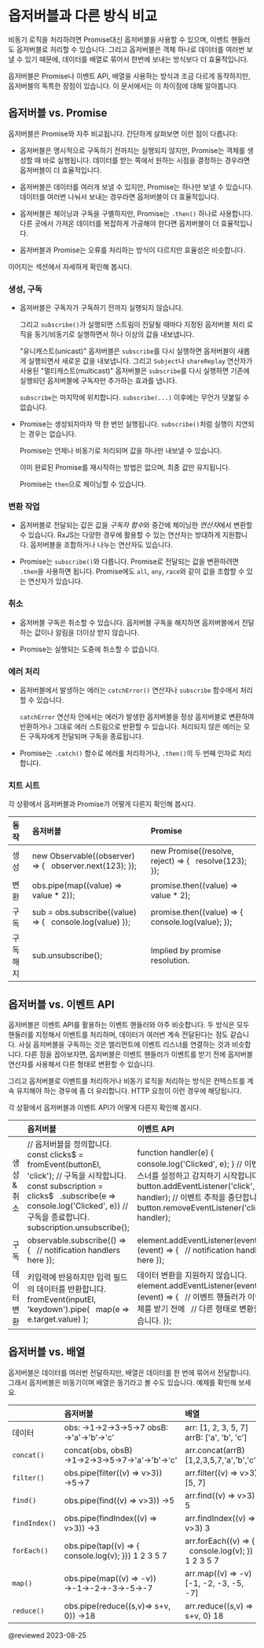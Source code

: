 <!--
# Observables compared to other techniques
-->
# 옵저버블과 다른 방식 비교

<!--
You can often use observables instead of promises to deliver values asynchronously.
Similarly, observables can take the place of event handlers.
Finally, because observables deliver multiple values, you can use them where you might otherwise build and operate on arrays.

Observables behave somewhat differently from the alternative techniques in each of these situations, but offer some significant advantages.
Here are detailed comparisons of the differences.
-->
비동기 로직을 처리하려면 Promise대신 옵저버블을 사용할 수 있으며, 이벤트 핸들러도 옵저버블로 처리할 수 있습니다.
그리고 옵저버블은 객체 하나로 데이터를 여러번 보낼 수 있기 때문에, 데이터를 배열로 묶어서 한번에 보내는 방식보다 더 효율적입니다.

옵저버블은 Promise나 이벤트 API, 배열을 사용하는 방식과 조금 다르게 동작하지만, 옵저버블의 독특한 장점이 있습니다.
이 문서에서는 이 차이점에 대해 알아봅니다.


<!--
## Observables compared to promises
-->
## 옵저버블 vs. Promise

<!--
Observables are often compared to promises.
Here are some key differences:

*   Observable execution is deferred; computation does not start until subscription.
    Promises execute immediately on creation.
    This makes observables useful for defining recipes that can be run whenever you need the result.

*   Observables provide many values.
    Promises provide one.
    This makes observables useful for getting multiple values over time.

*   Observable values can be transformed with operators as well as in the subscription.  The rich variety of RxJS operators observables enables complex transformations that can be passed around to other parts of the system, without causing the work to be executed prematurely.
    
    Promises have `.then()` clauses which can transform values but only after the work is done.

*   Observables and Promises handle errors differently with roughly comparable efficacy.

The following sections explore these points in greater detail.
-->
옵저버블은 Promise와 자주 비교됩니다.
간단하게 살펴보면 이런 점이 다릅니다:

*   옵저버블은 명시적으로 구독하기 전까지는 실행되지 않지만, Promise는 객체를 생성할 때 바로 실행됩니다.
    데이터를 받는 쪽에서 원하는 시점을 결정하는 경우라면 옵저버블이 더 효율적입니다.

*   옵저버블은 데이터를 여러개 보낼 수 있지만, Promise는 하나만 보낼 수 있습니다.
    데이터를 여러번 나눠서 보내는 경우라면 옵저버블이 더 효율적입니다.

*   옵저버블은 체이닝과 구독을 구별하지만, Promise는 `.then()` 하나로 사용합니다.
    다른 곳에서 가져온 데이터를 복잡하게 가공해야 한다면 옵저버블이 더 효율적입니다.

*   옵저버블과 Promise는 오류를 처리하는 방식이 다르지만 효율성은 비슷합니다.

이어지는 섹션에서 자세하게 확인해 봅시다.


<!--
### Creation and subscription
-->
### 생성, 구독

<!--
*   Observables are not executed until a consumer subscribes.
    
    The `subscribe()` initiates the observable's behavior which may execute synchronously or asynchronously and could produce one, many or no values over time.

    For "unicast" observables, if you call `subscribe` again, you get a new observable execution with its own production of values.
    Calling `subscribe` on a "multicast" observable (e.g., `Subject` or an observable with the `shareReplay` operator) simply adds another *subscriber* to the already running observable.

    The `subscribe` call is the end-of-the-line. You cannot continue to manipulate values after `subscribe(...)`.

    <code-example header="src/observables.ts (observable)" path="comparing-observables/src/observables.ts" region="observable"></code-example>

*   Promises execute immediately when they are created. There is no deferred execution and, therefore, no equivalent to `subscribe()`.

    A promise is always asynchronous and can produce at most one value.
    
    There is no way to restart a promise and it retains its result value for the life of the promise.

    You can chain additional `then` clauses to a promise.

    <code-example header="src/promises.ts (promise)" path="comparing-observables/src/promises.ts" region="promise"></code-example>
-->
*   옵저버블은 구독자가 구독하기 전까지 실행되지 않습니다.

    그리고 `subscribe()`가 실행되면 스트림이 전달될 때마다 지정된 옵저버블 처리 로직을 동기/비동기로 실행하면서 하나 이상의 값을 내보냅니다.

    "유니캐스트(unicast)" 옵저버블은 `subscribe`를 다시 실행하면 옵저버블이 새롭게 실행되면서 새로운 값을 내보냅니다.
    그리고 `Subject`나 `shareReplay` 연산자가 사용된 "멀티캐스트(multicast)" 옵저버블은 `subscribe`를 다시 실행하면 기존에 실행되던 옵저버블에 구독자만 추가하는 효과를 냅니다.

    `subscribe`는 마지막에 위치합니다. `subscribe(...)` 이후에는 무언가 덧붙일 수 없습니다.

    <code-example header="src/observables.ts (옵저버블)" path="comparing-observables/src/observables.ts" region="observable"></code-example>

*   Promise는 생성되자마자 딱 한 번만 실행됩니다. `subscribe()`처럼 실행이 지연되는 경우는 없습니다.

    Promise는 언제나 비동기로 처리되며 값을 하나만 내보낼 수 있습니다.

    이미 완료된 Promise를 재시작하는 방법은 없으며, 최종 값만 유지됩니다.

    Promise는 `then`으로 체이닝할 수 있습니다.

    <code-example header="src/promises.ts (Promise)" path="comparing-observables/src/promises.ts" region="promise"></code-example>


<a id="chaining"></a>

<!--
### Transformations
-->
### 변환 작업

<!--
*   Developers can transform values both in the *subscription* and in piped *operators*. There are large number of RxJS operators to suit many complex scenarios, including numerous ways to combine and split observables.

    <code-example header="src/observables.ts (operators and multiple values)" path="comparing-observables/src/observables.ts" region="operators"></code-example>

*   Promises do not have an equivalent to `subscribe()`. You can transform the emitted value of a promise through one or more `.then` clauses. Promises have a small set of combiners (e.g., `all`, `any`, `race`).

    <code-example header="src/promises.ts (chained .then)" path="comparing-observables/src/promises.ts" region="chain"></code-example>
-->
*   옵저버블로 전달되는 값은 값을 *구독자 함수*와 중간에 체이닝한 *연산자*에서 변환할 수 있습니다. RxJS는 다양한 경우에 활용할 수 있는 연산자는 방대하게 지원합니다. 옵저버블을 조합하거나 나누는 연산자도 있습니다.

    <code-example header="src/observables.ts (값을 변환하는 연산자)" path="comparing-observables/src/observables.ts" region="operators"></code-example>

*   Promise는 `subscribe()`와 다릅니다. Promise로 전달되는 값을 변환하려면 `.then`을 사용하면 됩니다. Promise에도 `all`, `any`, `race`와 같이 값을 조합할 수 있는 연산자가 있습니다.

    <code-example header="src/promises.ts (.then 으로 체이닝하기)" path="comparing-observables/src/promises.ts" region="chain"></code-example>



<!--
### Cancellation
-->
### 취소

<!--
*   Observable subscriptions are cancellable.
    Unsubscribing removes the listener from receiving further values, and notifies the subscriber function to cancel work.

    <code-example header="src/observables.ts (unsubscribe)" path="comparing-observables/src/observables.ts" region="unsubscribe"></code-example>

*   Promises are not cancellable.
-->
*   옵저버블 구독은 취소할 수 있습니다.
    옵저버블 구독을 해지하면 옵저버블에서 전달하는 값이나 알림을 더이상 받지 않습니다.

    <code-example header="src/observables.ts (구독 취소)" path="comparing-observables/src/observables.ts" region="unsubscribe"></code-example>

*   Promise는 실행되는 도중에 취소할 수 없습니다.


<!--
### Error handling
-->
### 에러 처리

<!--
*   Observable execution errors can be handled with the `catchError()` operator or in the `subscribe`.

    `catchError` can put the observable back on the normal path where it continues to produce values or it can rethrow the error. An uncaught error unsubscribes all subscribers.

    <code-example header="src/observables.ts (error)" path="comparing-observables/src/observables.ts" region="error"></code-example>

*   Promise errors can be handled with a `.catch()` or in the second argument of a `.then()`.

    <code-example header="src/promises.ts (error)" path="comparing-observables/src/promises.ts" region="error"></code-example>
-->
*   옵저버블에서 발생하는 에러는 `catchError()` 연산자나 `subscribe` 함수에서 처리할 수 있습니다.

    `catchError` 연산자 안에서는 에러가 발생한 옵저버블을 정상 옵저버블로 변환하여 반환하거나 그대로 에러 스트림으로 반환할 수 있습니다. 처리되지 않은 에러는 모든 구독자에게 전달되며 구독을 종료됩니다.

    <code-example header="src/observables.ts (error)" path="comparing-observables/src/observables.ts" region="error"></code-example>

*   Promise는 `.catch()` 함수로 에러를 처리하거나, `.then()`의 두 번째 인자로 처리합니다.

    <code-example header="src/promises.ts (error)" path="comparing-observables/src/promises.ts" region="error"></code-example>


<!--
### Cheat sheet
-->
### 치트 시트

<!--
The following code snippets illustrate how the same kind of operation is defined using observables and promises.

| Operation   | Observable                                                                                                                                                           | Promise |
|:---         |:---                                                                                                                                                                  |:---     |
| Creation    | <code-example format="typescript" hideCopy language="typescript"> new Observable((observer) =&gt; { &NewLine;&nbsp; observer.next(123); &NewLine;}); </code-example> | <code-example format="typescript" hideCopy language="typescript"> new Promise((resolve, reject) =&gt; { &NewLine;&nbsp; resolve(123); &NewLine;}); </code-example> |
| Transform   | <code-example format="typescript" hideCopy language="typescript"> obs.pipe(map((value) =&gt; value &ast; 2));</pre>                                                  | <code-example format="typescript" hideCopy language="typescript"> promise.then((value) =&gt; value &ast; 2);</code-example>                                        |
| Subscribe   | <code-example format="typescript" hideCopy language="typescript"> sub = obs.subscribe((value) =&gt; { &NewLine;&nbsp; console.log(value) &NewLine;});</code-example> | <code-example format="typescript" hideCopy language="typescript"> promise.then((value) =&gt; { &NewLine;&nbsp; console.log(value); &NewLine;}); </code-example>    |
| Unsubscribe | <code-example format="typescript" hideCopy language="typescript"> sub.unsubscribe();</code-example>                                                                  | Implied by promise resolution.                                                                                                                                     |
-->
각 상황에서 옵저버블과 Promise가 어떻게 다른지 확인해 봅시다.

| 동작    | 옵저버블                                                                                                                                                                 | Promise |
|:------|:---------------------------------------------------------------------------------------------------------------------------------------------------------------------|:---     |
| 생성    | <code-example format="typescript" hideCopy language="typescript"> new Observable((observer) =&gt; { &NewLine;&nbsp; observer.next(123); &NewLine;}); </code-example> | <code-example format="typescript" hideCopy language="typescript"> new Promise((resolve, reject) =&gt; { &NewLine;&nbsp; resolve(123); &NewLine;}); </code-example> |
| 변환    | <code-example format="typescript" hideCopy language="typescript"> obs.pipe(map((value) =&gt; value &ast; 2));</pre>                                                  | <code-example format="typescript" hideCopy language="typescript"> promise.then((value) =&gt; value &ast; 2);</code-example>                                        |
| 구독    | <code-example format="typescript" hideCopy language="typescript"> sub = obs.subscribe((value) =&gt; { &NewLine;&nbsp; console.log(value) &NewLine;});</code-example> | <code-example format="typescript" hideCopy language="typescript"> promise.then((value) =&gt; { &NewLine;&nbsp; console.log(value); &NewLine;}); </code-example>    |
| 구독 해지 | <code-example format="typescript" hideCopy language="typescript"> sub.unsubscribe();</code-example>                                                                  | Implied by promise resolution.                                                                                                                                     |


<!--
## Observables compared to events API
-->
## 옵저버블 vs. 이벤트 API

<!--
Observables are very similar to event handlers that use the events API.
Both techniques define notification handlers, and use them to process multiple values delivered over time.
Subscribing to an observable is equivalent to adding an event listener.
One significant difference is that you can configure an observable to transform an event before passing the event to the handler.

Using observables to handle events and asynchronous operations can have the advantage of greater consistency in contexts such as HTTP requests.

Here are some code samples that illustrate how the same kind of operation is defined using observables and the events API.

|                             | Observable                                                                                                                                                                                                                                                                                                                                                      | Events API |
|:---                         |:---                                                                                                                                                                                                                                                                                                                                                             |:---        |
| Creation &amp; cancellation | <code-example format="typescript" hideCopy language="typescript"> // Setup &NewLine;const clicks&dollar; = fromEvent(buttonEl, 'click'); &NewLine;// Begin listening &NewLine;const subscription = clicks&dollar; &NewLine;&nbsp; .subscribe(e =&gt; console.log('Clicked', e)) &NewLine;// Stop listening &NewLine;subscription.unsubscribe(); </code-example> | <code-example format="typescript" hideCopy language="typescript">function handler(e) { &NewLine;&nbsp; console.log('Clicked', e); &NewLine;} &NewLine;// Setup &amp; begin listening &NewLine;button.addEventListener('click', handler); &NewLine;// Stop listening &NewLine;button.removeEventListener('click', handler); </code-example> |
| Subscription                | <code-example format="typescript" hideCopy language="typescript">observable.subscribe(() =&gt; { &NewLine;&nbsp; // notification handlers here &NewLine;});</code-example>                                                                                                                                                                                      | <code-example format="typescript" hideCopy language="typescript">element.addEventListener(eventName, (event) =&gt; { &NewLine;&nbsp; // notification handler here &NewLine;}); </code-example>                                                                                                                                             |
| Configuration               | Listen for keystrokes, but provide a stream representing the value in the input. <code-example format="typescript" hideCopy language="typescript"> fromEvent(inputEl, 'keydown').pipe( &NewLine;&nbsp; map(e =&gt; e.target.value) &NewLine;); </code-example>                                                                                                  | Does not support configuration. <code-example format="typescript" hideCopy language="typescript"> element.addEventListener(eventName, (event) =&gt; { &NewLine;&nbsp; // Cannot change the passed Event into another &NewLine;&nbsp; // value before it gets to the handler &NewLine;}); </code-example>                                   |
-->
옵저버블은 이벤트 API를 활용하는 이벤트 핸들러와 아주 비슷합니다.
두 방식은 모두 핸들러를 지정해서 이벤트를 처리하며, 데이터가 여러번 계속 전달된다는 점도 같습니다.
사실 옵저버블을 구독하는 것은 엘리먼트에 이벤트 리스너를 연결하는 것과 비슷합니다.
다른 점을 꼽아보자면, 옵저버블은 이벤트 핸들러가 이벤트를 받기 전에 옵저버블 연산자를 사용해서 다른 형태로 변환할 수 있습니다.

그리고 옵저버블로 이벤트를 처리하거나 비동기 로직을 처리하는 방식은 컨텍스트를 계속 유지해야 하는 경우에 좀 더 유리합니다.
HTTP 요청이 이런 경우에 해당됩니다.

각 상황에서 옵저버블과 이벤트 API가 어떻게 다른지 확인해 봅시다.

|                     | 옵저버블                                                                                                                                                                                                                                                                                                                                                                        | 이벤트 API                                                                                                                                                                                                                                                                                                                                              |
|:--------------------|:----------------------------------------------------------------------------------------------------------------------------------------------------------------------------------------------------------------------------------------------------------------------------------------------------------------------------------------------------------------------------|:-----------------------------------------------------------------------------------------------------------------------------------------------------------------------------------------------------------------------------------------------------------------------------------------------------------------------------------------------------|
| 생성 &amp; 취소         | <code-example format="typescript" hideCopy language="typescript"> // 옵저버블을 정의합니다. &NewLine;const clicks&dollar; = fromEvent(buttonEl, 'click'); &NewLine;// 구독을 시작합니다. &NewLine;const subscription = clicks&dollar; &NewLine;&nbsp; .subscribe(e =&gt; console.log('Clicked', e)) &NewLine;// 구독을 종료합니다. &NewLine;subscription.unsubscribe(); </code-example> | <code-example format="typescript" hideCopy language="typescript">function handler(e) { &NewLine;&nbsp; console.log('Clicked', e); &NewLine;} &NewLine;// 이벤트 리스너를 설정하고 감지하기 시작합니다. &NewLine;button.addEventListener('click', handler); &NewLine;// 이벤트 추적을 중단합니다. &NewLine;button.removeEventListener('click', handler); </code-example> |
| 구독                  | <code-example format="typescript" hideCopy language="typescript">observable.subscribe(() =&gt; { &NewLine;&nbsp; // notification handlers here &NewLine;});</code-example>                                                                                                                                                                                                  | <code-example format="typescript" hideCopy language="typescript">element.addEventListener(eventName, (event) =&gt; { &NewLine;&nbsp; // notification handler here &NewLine;}); </code-example>                                                                                                                                                       |
| 데이터 변환 | 키입력에 반응하지만 입력 필드의 데이터를 반환합니다. <code-example format="typescript" hideCopy language="typescript"> fromEvent(inputEl, 'keydown').pipe( &NewLine;&nbsp; map(e =&gt; e.target.value) &NewLine;); </code-example>                                                                                                                                                                 | 데이터 변환을 지원하지 않습니다. <code-example format="typescript" hideCopy language="typescript"> element.addEventListener(eventName, (event) =&gt; { &NewLine;&nbsp; // 이벤트 핸들러가 이벤트 객체를 받기 전에 &NewLine;&nbsp; // 다른 형태로 변환할 수 없습니다. &NewLine;}); </code-example>                                                                                                |


<!--
## Observables compared to arrays
-->
## 옵저버블 vs. 배열

<!--
An observable produces values over time.
An array is created as a static set of values.
In a sense, observables are asynchronous where arrays are synchronous.
In the following examples, <code>&rarr;</code> implies asynchronous value delivery.

| Values        | Observable                                                                                                                                                                                                                                           | Array                                                                                                                                                                                                                |
|:---           |:---                                                                                                                                                                                                                                                  |:---                                                                                                                                                                                                                 |
| Given         | <code-example format="typescript" hideCopy language="typescript"> obs: &rarr;1&rarr;2&rarr;3&rarr;5&rarr;7 </code-example> <code-example format="typescript" hideCopy language="typescript"> obsB: &rarr;'a'&rarr;'b'&rarr;'c' </code-example>       | <code-example format="typescript" hideCopy language="typescript"> arr: [1, 2, 3, 5, 7] </code-example> <code-example format="typescript" hideCopy language="typescript"> arrB: ['a', 'b', 'c'] </code-example>      |
| `concat()`    | <code-example format="typescript" hideCopy language="typescript"> concat(obs, obsB) </code-example> <code-example format="typescript" hideCopy language="typescript"> &rarr;1&rarr;2&rarr;3&rarr;5&rarr;7&rarr;'a'&rarr;'b'&rarr;'c' </code-example> | <code-example format="typescript" hideCopy language="typescript"> arr.concat(arrB) </code-example> <code-example format="typescript" hideCopy language="typescript"> [1,2,3,5,7,'a','b','c'] </code-example>        |
| `filter()`    | <code-example format="typescript" hideCopy language="typescript"> obs.pipe(filter((v) =&gt; v&gt;3)) </code-example> <code-example format="typescript" hideCopy language="typescript"> &rarr;5&rarr;7 </code-example>                                | <code-example format="typescript" hideCopy language="typescript"> arr.filter((v) =&gt; v&gt;3) </code-example> <code-example format="typescript" hideCopy language="typescript"> [5, 7] </code-example>             |
| `find()`      | <code-example format="typescript" hideCopy language="typescript"> obs.pipe(find((v) =&gt; v&gt;3)) </code-example> <code-example format="typescript" hideCopy language="typescript"> &rarr;5 </code-example>                                         | <code-example format="typescript" hideCopy language="typescript"> arr.find((v) =&gt; v&gt;3) </code-example> <code-example format="typescript" hideCopy language="typescript"> 5 </code-example>                    |
| `findIndex()` | <code-example format="typescript" hideCopy language="typescript"> obs.pipe(findIndex((v) =&gt; v&gt;3)) </code-example> <code-example format="typescript" hideCopy language="typescript"> &rarr;3 </code-example>                                    | <code-example format="typescript" hideCopy language="typescript"> arr.findIndex((v) =&gt; v&gt;3) </code-example> <code-example format="typescript" hideCopy language="typescript"> 3 </code-example>               |
| `forEach()`   | <code-example format="typescript" hideCopy language="typescript"> obs.pipe(tap((v) =&gt; { &NewLine; &nbsp; console.log(v); &NewLine; })) &NewLine; 1 &NewLine; 2 &NewLine; 3 &NewLine; 5 &NewLine; 7 </code-example>                                | <code-example format="typescript" hideCopy language="typescript"> arr.forEach((v) =&gt; { &NewLine; &nbsp; console.log(v); &NewLine; }) &NewLine; 1 &NewLine; 2 &NewLine; 3 &NewLine; 5 &NewLine; 7 </code-example> |
| `map()`       | <code-example format="typescript" hideCopy language="typescript"> obs.pipe(map((v) =&gt; -v)) </code-example> <code-example format="typescript" hideCopy language="typescript"> &rarr;-1&rarr;-2&rarr;-3&rarr;-5&rarr;-7 </code-example>             | <code-example format="typescript" hideCopy language="typescript"> arr.map((v) =&gt; -v) </code-example> <code-example format="typescript" hideCopy language="typescript"> [-1, -2, -3, -5, -7] </code-example>      |
| `reduce()`    | <code-example format="typescript" hideCopy language="typescript"> obs.pipe(reduce((s,v)=&gt; s+v, 0)) </code-example> <code-example format="typescript" hideCopy language="typescript"> &rarr;18 </code-example>                                     | <code-example format="typescript" hideCopy language="typescript"> arr.reduce((s,v) =&gt; s+v, 0) </code-example> <code-example format="typescript" hideCopy language="typescript"> 18 </code-example>               |
-->
옵저버블은 데이터를 여러번 전달하지만, 배열은 데이터를 한 번에 묶어서 전달합니다.
그래서 옵저버블은 비동기이며 배열은 동기라고 볼 수도 있습니다.
예제를 확인해 보세요.

|               | 옵저버블                                                                                                                                                                                                                                                 | 배열                                                                                                                                                                                                                  |
|:--------------|:-----------------------------------------------------------------------------------------------------------------------------------------------------------------------------------------------------------------------------------------------------|:--------------------------------------------------------------------------------------------------------------------------------------------------------------------------------------------------------------------|
| 데이터           | <code-example format="typescript" hideCopy language="typescript"> obs: &rarr;1&rarr;2&rarr;3&rarr;5&rarr;7 </code-example> <code-example format="typescript" hideCopy language="typescript"> obsB: &rarr;'a'&rarr;'b'&rarr;'c' </code-example>       | <code-example format="typescript" hideCopy language="typescript"> arr: [1, 2, 3, 5, 7] </code-example> <code-example format="typescript" hideCopy language="typescript"> arrB: ['a', 'b', 'c'] </code-example>      |
| `concat()`    | <code-example format="typescript" hideCopy language="typescript"> concat(obs, obsB) </code-example> <code-example format="typescript" hideCopy language="typescript"> &rarr;1&rarr;2&rarr;3&rarr;5&rarr;7&rarr;'a'&rarr;'b'&rarr;'c' </code-example> | <code-example format="typescript" hideCopy language="typescript"> arr.concat(arrB) </code-example> <code-example format="typescript" hideCopy language="typescript"> [1,2,3,5,7,'a','b','c'] </code-example>        |
| `filter()`    | <code-example format="typescript" hideCopy language="typescript"> obs.pipe(filter((v) =&gt; v&gt;3)) </code-example> <code-example format="typescript" hideCopy language="typescript"> &rarr;5&rarr;7 </code-example>                                | <code-example format="typescript" hideCopy language="typescript"> arr.filter((v) =&gt; v&gt;3) </code-example> <code-example format="typescript" hideCopy language="typescript"> [5, 7] </code-example>             |
| `find()`      | <code-example format="typescript" hideCopy language="typescript"> obs.pipe(find((v) =&gt; v&gt;3)) </code-example> <code-example format="typescript" hideCopy language="typescript"> &rarr;5 </code-example>                                         | <code-example format="typescript" hideCopy language="typescript"> arr.find((v) =&gt; v&gt;3) </code-example> <code-example format="typescript" hideCopy language="typescript"> 5 </code-example>                    |
| `findIndex()` | <code-example format="typescript" hideCopy language="typescript"> obs.pipe(findIndex((v) =&gt; v&gt;3)) </code-example> <code-example format="typescript" hideCopy language="typescript"> &rarr;3 </code-example>                                    | <code-example format="typescript" hideCopy language="typescript"> arr.findIndex((v) =&gt; v&gt;3) </code-example> <code-example format="typescript" hideCopy language="typescript"> 3 </code-example>               |
| `forEach()`   | <code-example format="typescript" hideCopy language="typescript"> obs.pipe(tap((v) =&gt; { &NewLine; &nbsp; console.log(v); &NewLine; })) &NewLine; 1 &NewLine; 2 &NewLine; 3 &NewLine; 5 &NewLine; 7 </code-example>                                | <code-example format="typescript" hideCopy language="typescript"> arr.forEach((v) =&gt; { &NewLine; &nbsp; console.log(v); &NewLine; }) &NewLine; 1 &NewLine; 2 &NewLine; 3 &NewLine; 5 &NewLine; 7 </code-example> |
| `map()`       | <code-example format="typescript" hideCopy language="typescript"> obs.pipe(map((v) =&gt; -v)) </code-example> <code-example format="typescript" hideCopy language="typescript"> &rarr;-1&rarr;-2&rarr;-3&rarr;-5&rarr;-7 </code-example>             | <code-example format="typescript" hideCopy language="typescript"> arr.map((v) =&gt; -v) </code-example> <code-example format="typescript" hideCopy language="typescript"> [-1, -2, -3, -5, -7] </code-example>      |
| `reduce()`    | <code-example format="typescript" hideCopy language="typescript"> obs.pipe(reduce((s,v)=&gt; s+v, 0)) </code-example> <code-example format="typescript" hideCopy language="typescript"> &rarr;18 </code-example>                                     | <code-example format="typescript" hideCopy language="typescript"> arr.reduce((s,v) =&gt; s+v, 0) </code-example> <code-example format="typescript" hideCopy language="typescript"> 18 </code-example>               |

<!-- links -->

<!-- external links -->

<!-- end links -->

@reviewed 2023-08-25
